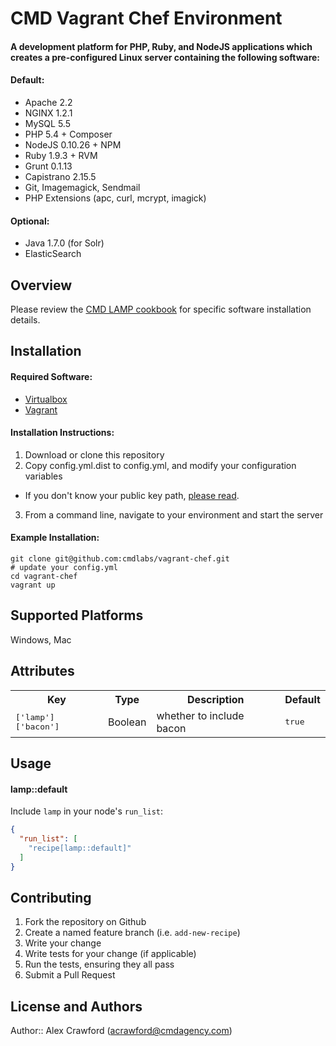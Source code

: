# CMD Vagrant Chef Environment

#### A development platform for PHP, Ruby, and NodeJS applications which creates a pre-configured Linux server containing the following software:

#### Default:

- Apache 2.2
- NGINX 1.2.1
- MySQL 5.5
- PHP 5.4 + Composer
- NodeJS 0.10.26 + NPM
- Ruby 1.9.3 + RVM
- Grunt 0.1.13
- Capistrano 2.15.5
- Git, Imagemagick, Sendmail
- PHP Extensions (apc, curl, mcrypt, imagick)

#### Optional:

- Java 1.7.0 (for Solr)
- ElasticSearch

## Overview

Please review the [CMD LAMP cookbook](https://github.com/cmd-cookbooks/lamp) for specific software installation details.

## Installation

#### Required Software:

- [Virtualbox](https://www.virtualbox.org/)
- [Vagrant](http://www.vagrantup.com/)

#### Installation Instructions:

1. Download or clone this repository
2. Copy config.yml.dist to config.yml, and modify your configuration variables
  - If you don't know your public key path, [please read](https://help.github.com/articles/generating-ssh-keys).
3. From a command line, navigate to your environment and start the server

#### Example Installation:

```
git clone git@github.com:cmdlabs/vagrant-chef.git
# update your config.yml
cd vagrant-chef
vagrant up
```

## Supported Platforms

Windows, Mac

## Attributes

<table>
  <tr>
    <th>Key</th>
    <th>Type</th>
    <th>Description</th>
    <th>Default</th>
  </tr>
  <tr>
    <td><tt>['lamp']['bacon']</tt></td>
    <td>Boolean</td>
    <td>whether to include bacon</td>
    <td><tt>true</tt></td>
  </tr>
</table>

## Usage

#### lamp::default

Include `lamp` in your node's `run_list`:

```json
{
  "run_list": [
    "recipe[lamp::default]"
  ]
}
```

## Contributing

1. Fork the repository on Github
2. Create a named feature branch (i.e. `add-new-recipe`)
3. Write your change
4. Write tests for your change (if applicable)
5. Run the tests, ensuring they all pass
6. Submit a Pull Request

## License and Authors

Author:: Alex Crawford (acrawford@cmdagency.com)
